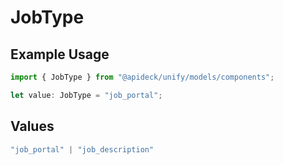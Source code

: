 # JobType

## Example Usage

```typescript
import { JobType } from "@apideck/unify/models/components";

let value: JobType = "job_portal";
```

## Values

```typescript
"job_portal" | "job_description"
```